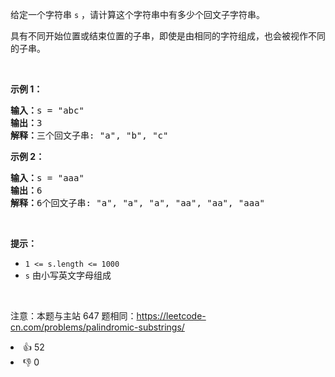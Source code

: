 <p>给定一个字符串 <code>s</code> ，请计算这个字符串中有多少个回文子字符串。</p>

<p>具有不同开始位置或结束位置的子串，即使是由相同的字符组成，也会被视作不同的子串。</p>

<p>&nbsp;</p>

<p><strong>示例 1：</strong></p>

<pre>
<strong>输入：</strong>s = "abc"
<strong>输出：</strong>3
<strong>解释：</strong>三个回文子串: "a", "b", "c"
</pre>

<p><strong>示例 2：</strong></p>

<pre>
<strong>输入：</strong>s =<strong> </strong>"aaa"
<strong>输出：</strong>6
<strong>解释：</strong>6个回文子串: "a", "a", "a", "aa", "aa", "aaa"</pre>

<p>&nbsp;</p>

<p><strong>提示：</strong></p>

<ul>
	<li><code>1 &lt;= s.length &lt;= 1000</code></li>
	<li><code>s</code> 由小写英文字母组成</li>
</ul>

<p>&nbsp;</p>

<p><meta charset="UTF-8" />注意：本题与主站 647 题相同：<a href="https://leetcode-cn.com/problems/palindromic-substrings/">https://leetcode-cn.com/problems/palindromic-substrings/</a>&nbsp;</p>
<div><li>👍 52</li><li>👎 0</li></div>